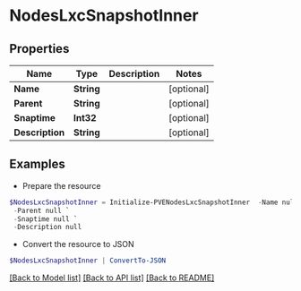 # NodesLxcSnapshotInner
## Properties

Name | Type | Description | Notes
------------ | ------------- | ------------- | -------------
**Name** | **String** |  | [optional] 
**Parent** | **String** |  | [optional] 
**Snaptime** | **Int32** |  | [optional] 
**Description** | **String** |  | [optional] 

## Examples

- Prepare the resource
```powershell
$NodesLxcSnapshotInner = Initialize-PVENodesLxcSnapshotInner  -Name null `
 -Parent null `
 -Snaptime null `
 -Description null
```

- Convert the resource to JSON
```powershell
$NodesLxcSnapshotInner | ConvertTo-JSON
```

[[Back to Model list]](../README.md#documentation-for-models) [[Back to API list]](../README.md#documentation-for-api-endpoints) [[Back to README]](../README.md)

